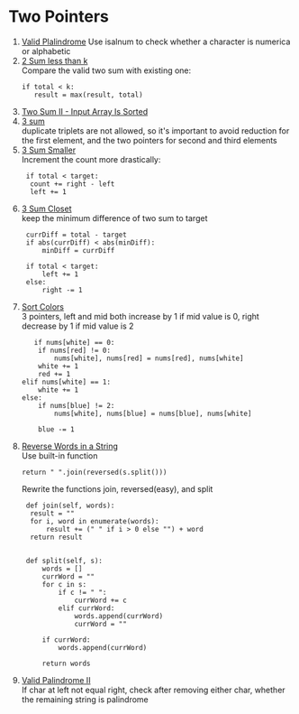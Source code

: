 # Two Pointers
1. [Valid Plalindrome](https://leetcode.com/problems/valid-palindrome)
   Use isalnum to check whether a character is numerica or alphabetic
2. [2 Sum less than k](https://leetcode.com/problems/two-sum-less-than-k)  
   Compare the valid two sum with existing one:
   ```
   if total < k:
      result = max(result, total)
   ```
3. [Two Sum II - Input Array Is Sorted](https://leetcode.com/problems/two-sum-ii-input-array-is-sorted)  
4. [3 sum](https://leetcode.com/problems/3sum)  
   duplicate triplets are not allowed, so it's important to avoid reduction for the first element, and the two pointers for second and third elements
5. [3 Sum Smaller](https://leetcode.com/problems/3sum-smaller)  
   Increment the count more drastically:
   ```
    if total < target:
     count += right - left
     left += 1
   ```
6. [3 Sum Closet](https://leetcode.com/problems/3sum-closes)  
   keep the minimum difference of two sum to target
   ```
    currDiff = total - target
    if abs(currDiff) < abs(minDiff):
        minDiff = currDiff

    if total < target:
        left += 1
    else:
        right -= 1
   ```
7. [Sort Colors](https://leetcode.com/problems/sort-colors)  
   3 pointers, left and mid both increase by 1 if mid value is 0, right decrease by 1 if mid value is 2
   ```
      if nums[white] == 0:
       if nums[red] != 0:
           nums[white], nums[red] = nums[red], nums[white]
       white += 1
       red += 1
   elif nums[white] == 1:
       white += 1
   else:
       if nums[blue] != 2:
           nums[white], nums[blue] = nums[blue], nums[white]

       blue -= 1
   ```
8. [Reverse Words in a String](https://leetcode.com/problems/reverse-words-in-a-string)  
   Use built-in function
   ```
   return " ".join(reversed(s.split()))
   ```
   Rewrite the functions join, reversed(easy), and split
   ```
    def join(self, words):
     result = ""
     for i, word in enumerate(words):
         result += (" " if i > 0 else "") + word
     return result

        
    def split(self, s):
        words = []
        currWord = ""
        for c in s:
            if c != " ":
                currWord += c
            elif currWord:
                words.append(currWord)
                currWord = ""
        
        if currWord:
            words.append(currWord)

        return words
   ```
9. [Valid Palindrome II](https://leetcode.com/problems/valid-palindrome-ii)   
   If char at left not equal right, check after removing either char, whether the remaining string is palindrome
   
